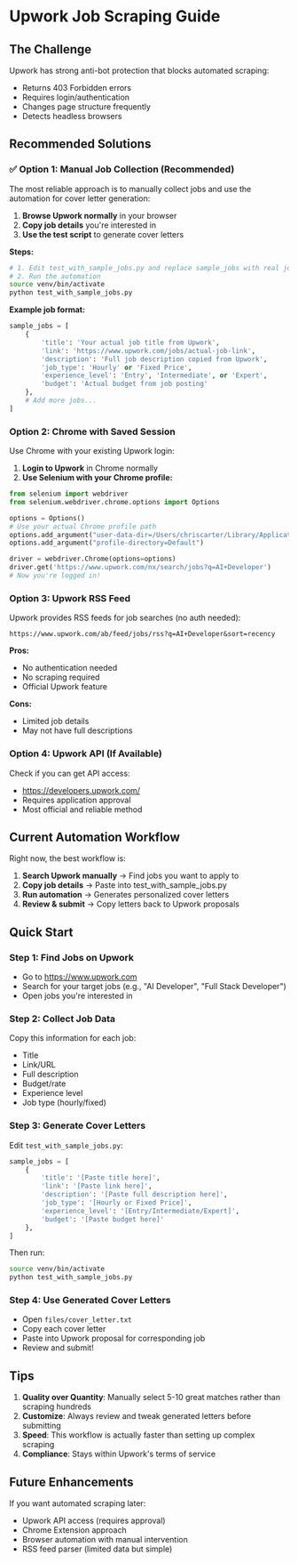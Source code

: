 # Upwork Job Scraping Guide

## The Challenge

Upwork has strong anti-bot protection that blocks automated scraping:
- Returns 403 Forbidden errors
- Requires login/authentication
- Changes page structure frequently
- Detects headless browsers

## Recommended Solutions

### ✅ Option 1: Manual Job Collection (Recommended)

The most reliable approach is to manually collect jobs and use the automation for cover letter generation:

1. **Browse Upwork normally** in your browser
2. **Copy job details** you're interested in
3. **Use the test script** to generate cover letters

**Steps:**

```bash
# 1. Edit test_with_sample_jobs.py and replace sample_jobs with real jobs
# 2. Run the automation
source venv/bin/activate
python test_with_sample_jobs.py
```

**Example job format:**
```python
sample_jobs = [
    {
        'title': 'Your actual job title from Upwork',
        'link': 'https://www.upwork.com/jobs/actual-job-link',
        'description': 'Full job description copied from Upwork',
        'job_type': 'Hourly' or 'Fixed Price',
        'experience_level': 'Entry', 'Intermediate', or 'Expert',
        'budget': 'Actual budget from job posting'
    },
    # Add more jobs...
]
```

###  Option 2: Chrome with Saved Session

Use Chrome with your existing Upwork login:

1. **Login to Upwork** in Chrome normally
2. **Use Selenium with your Chrome profile:**

```python
from selenium import webdriver
from selenium.webdriver.chrome.options import Options

options = Options()
# Use your actual Chrome profile path
options.add_argument("user-data-dir=/Users/chriscarter/Library/Application Support/Google/Chrome")
options.add_argument("profile-directory=Default")

driver = webdriver.Chrome(options=options)
driver.get('https://www.upwork.com/nx/search/jobs?q=AI+Developer')
# Now you're logged in!
```

### Option 3: Upwork RSS Feed

Upwork provides RSS feeds for job searches (no auth needed):

```
https://www.upwork.com/ab/feed/jobs/rss?q=AI+Developer&sort=recency
```

**Pros:**
- No authentication needed
- No scraping required
- Official Upwork feature

**Cons:**
- Limited job details
- May not have full descriptions

### Option 4: Upwork API (If Available)

Check if you can get API access:
- https://developers.upwork.com/
- Requires application approval
- Most official and reliable method

## Current Automation Workflow

Right now, the best workflow is:

1. **Search Upwork manually** → Find jobs you want to apply to
2. **Copy job details** → Paste into test_with_sample_jobs.py
3. **Run automation** → Generates personalized cover letters
4. **Review & submit** → Copy letters back to Upwork proposals

## Quick Start

### Step 1: Find Jobs on Upwork
- Go to https://www.upwork.com
- Search for your target jobs (e.g., "AI Developer", "Full Stack Developer")
- Open jobs you're interested in

### Step 2: Collect Job Data
Copy this information for each job:
- Title
- Link/URL
- Full description
- Budget/rate
- Experience level
- Job type (hourly/fixed)

### Step 3: Generate Cover Letters

Edit `test_with_sample_jobs.py`:

```python
sample_jobs = [
    {
        'title': '[Paste title here]',
        'link': '[Paste link here]',
        'description': '[Paste full description here]',
        'job_type': '[Hourly or Fixed Price]',
        'experience_level': '[Entry/Intermediate/Expert]',
        'budget': '[Paste budget here]'
    },
]
```

Then run:
```bash
source venv/bin/activate
python test_with_sample_jobs.py
```

### Step 4: Use Generated Cover Letters
- Open `files/cover_letter.txt`
- Copy each cover letter
- Paste into Upwork proposal for corresponding job
- Review and submit!

## Tips

1. **Quality over Quantity**: Manually select 5-10 great matches rather than scraping hundreds
2. **Customize**: Always review and tweak generated letters before submitting
3. **Speed**: This workflow is actually faster than setting up complex scraping
4. **Compliance**: Stays within Upwork's terms of service

## Future Enhancements

If you want automated scraping later:
- Upwork API access (requires approval)
- Chrome Extension approach
- Browser automation with manual intervention
- RSS feed parser (limited data but simple)
